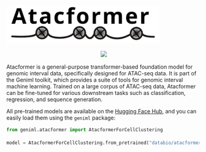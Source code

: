 <p align="center">
<h1><img align="center" src="img/atacformer_logo.svg" class="img-header" height="100"></h1>
</p>


<p align="center">
<a href="https://pypi.org/project/geniml"><img src="https://img.shields.io/pypi/v/geniml" alt=""></a>
<a href="https://github.com/databio/geniml"><img src="https://img.shields.io/badge/source-github-354a75?logo=github"></a>
</p>

Atacformer is a general-purpose transformer-based foundation model for genomic interval data, specifically designed for ATAC-seq data. It is part of the Geniml toolkit, which provides a suite of tools for genomic interval machine learning. Trained on a large corpus of ATAC-seq data, Atacformer can be fine-tuned for various downstream tasks such as classification, regression, and sequence generation.

All pre-trained models are available on the [Hugging Face Hub](huggignface.co/databio), and you can easily load them using the `geniml` package:

```python
from geniml.atacformer import AtacformerForCellClustering

model = AtacformerForCellClustering.from_pretrained("databio/atacformer-base-hg38")
```